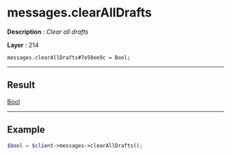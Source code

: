 # messages.clearAllDrafts

**Description** : *Clear all drafts*

**Layer** : 214

```tl
messages.clearAllDrafts#7e58ee9c = Bool;
```

---

## Result

[Bool](type/Bool)

---

## Example

```php
$bool = $client->messages->clearAllDrafts();
```